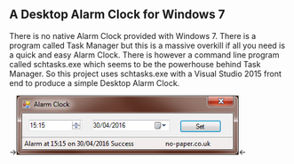 ## A Desktop Alarm Clock for Windows 7
There is no native Alarm Clock provided with Windows 7. There is a program called Task Manager but this is a massive overkill 
if all you need is a quick and easy Alarm Clock. There is however a command line program called schtasks.exe which seems to 
be the powerhouse behind Task Manager. So this project uses schtasks.exe with a Visual Studio 2015 front end to produce a 
simple Desktop Alarm Clock.


->![Alarm Clock](https://github.com/vtreanor/Alarm/blob/master/alarmClock.jpg)<-
